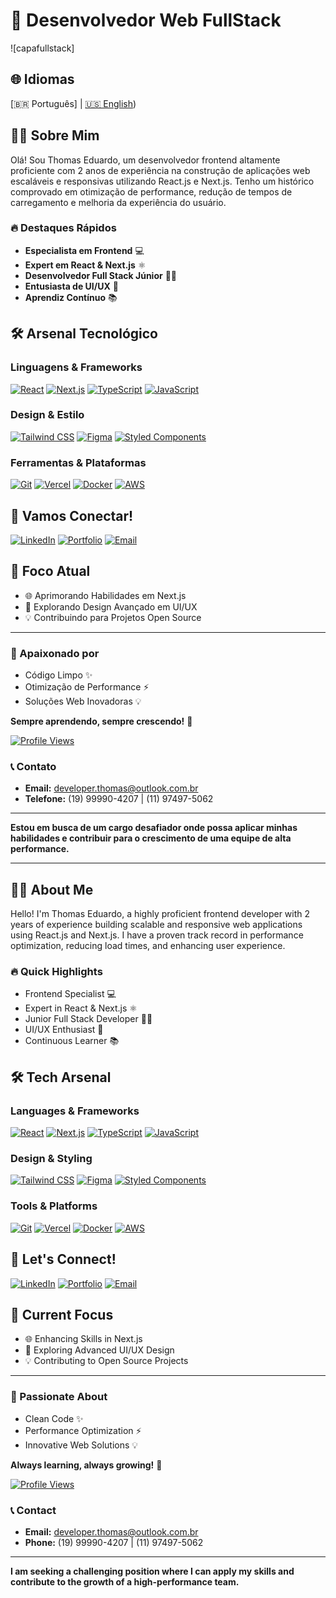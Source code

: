 # 🚀 Desenvolvedor Web FullStack

![capafullstack]

## 🌐 Idiomas
[🇧🇷 Português] | [🇺🇸 English]([#-about-me))

## 👨‍💻 Sobre Mim

Olá! Sou Thomas Eduardo, um desenvolvedor frontend altamente proficiente com 2 anos de experiência na construção de aplicações web escaláveis e responsivas utilizando React.js e Next.js. Tenho um histórico comprovado em otimização de performance, redução de tempos de carregamento e melhoria da experiência do usuário.

### 🔥 Destaques Rápidos
- **Especialista em Frontend** 💻
- **Expert em React & Next.js** ⚛️
- **Desenvolvedor Full Stack Júnior** 👨‍💻
- **Entusiasta de UI/UX** 🎨
- **Aprendiz Contínuo** 📚

## 🛠️ Arsenal Tecnológico

### Linguagens & Frameworks
[![React](https://img.shields.io/badge/React-20232A?style=for-the-badge&logo=react&logoColor=61DAFB)](https://reactjs.org/)
[![Next.js](https://img.shields.io/badge/Next.js-000000?style=for-the-badge&logo=nextdotjs&logoColor=white)](https://nextjs.org/)
[![TypeScript](https://img.shields.io/badge/TypeScript-007ACC?style=for-the-badge&logo=typescript&logoColor=white)](https://www.typescriptlang.org/)
[![JavaScript](https://img.shields.io/badge/JavaScript-F7DF1E?style=for-the-badge&logo=javascript&logoColor=black)](https://developer.mozilla.org/pt-BR/docs/Web/JavaScript)

### Design & Estilo
[![Tailwind CSS](https://img.shields.io/badge/Tailwind_CSS-38B2AC?style=for-the-badge&logo=tailwind-css&logoColor=white)](https://tailwindcss.com/)
[![Figma](https://img.shields.io/badge/Figma-F24E1E?style=for-the-badge&logo=figma&logoColor=white)](https://www.figma.com/)
[![Styled Components](https://img.shields.io/badge/styled--components-DB7093?style=for-the-badge&logo=styled-components&logoColor=white)](https://styled-components.com/)

### Ferramentas & Plataformas
[![Git](https://img.shields.io/badge/GIT-E44C30?style=for-the-badge&logo=git&logoColor=white)](https://git-scm.com/)
[![Vercel](https://img.shields.io/badge/Vercel-000000?style=for-the-badge&logo=vercel&logoColor=white)](https://vercel.com/)
[![Docker](https://img.shields.io/badge/Docker-2CA5E0?style=for-the-badge&logo=docker&logoColor=white)](https://www.docker.com/)
[![AWS](https://img.shields.io/badge/AWS-232F3E?style=for-the-badge&logo=amazonaws&logoColor=white)](https://aws.amazon.com/)

## 🔗 Vamos Conectar!

[![LinkedIn](https://img.shields.io/badge/LinkedIn-0077B5?style=for-the-badge&logo=linkedin&logoColor=white)](https://www.linkedin.com/in/thmeduardo)
[![Portfolio](https://img.shields.io/badge/Portfolio-255E63?style=for-the-badge&logo=About.me&logoColor=white)](https://www.devthm.site)
[![Email](https://img.shields.io/badge/Email-D14836?style=for-the-badge&logo=gmail&logoColor=white)](mailto:developer.thomas@outlook.com.br)

## 🚀 Foco Atual

- 🌐 Aprimorando Habilidades em Next.js
- 🎨 Explorando Design Avançado em UI/UX
- 💡 Contribuindo para Projetos Open Source

---

### 💬 Apaixonado por
- Código Limpo ✨
- Otimização de Performance ⚡
- Soluções Web Inovadoras 💡

**Sempre aprendendo, sempre crescendo!** 🌱

[![Profile Views](https://komarev.com/ghpvc/?username=devthomas&style=flat-square)](https://github.com/devthomas)

### 📞 Contato
- **Email:** developer.thomas@outlook.com.br
- **Telefone:** (19) 99990-4207 | (11) 97497-5062

---

**Estou em busca de um cargo desafiador onde possa aplicar minhas habilidades e contribuir para o crescimento de uma equipe de alta performance.**

---

## 👨‍💻 About Me

Hello! I'm Thomas Eduardo, a highly proficient frontend developer with 2 years of experience building scalable and responsive web applications using React.js and Next.js. I have a proven track record in performance optimization, reducing load times, and enhancing user experience.

### 🔥 Quick Highlights
- Frontend Specialist 💻
- Expert in React & Next.js ⚛️
- Junior Full Stack Developer 👨‍💻
- UI/UX Enthusiast 🎨
- Continuous Learner 📚

## 🛠️ Tech Arsenal

### Languages & Frameworks
[![React](https://img.shields.io/badge/React-20232A?style=for-the-badge&logo=react&logoColor=61DAFB)](https://reactjs.org/)
[![Next.js](https://img.shields.io/badge/Next.js-000000?style=for-the-badge&logo=nextdotjs&logoColor=white)](https://nextjs.org/)
[![TypeScript](https://img.shields.io/badge/TypeScript-007ACC?style=for-the-badge&logo=typescript&logoColor=white)](https://www.typescriptlang.org/)
[![JavaScript](https://img.shields.io/badge/JavaScript-F7DF1E?style=for-the-badge&logo=javascript&logoColor=black)](https://developer.mozilla.org/pt-BR/docs/Web/JavaScript)

### Design & Styling
[![Tailwind CSS](https://img.shields.io/badge/Tailwind_CSS-38B2AC?style=for-the-badge&logo=tailwind-css&logoColor=white)](https://tailwindcss.com/)
[![Figma](https://img.shields.io/badge/Figma-F24E1E?style=for-the-badge&logo=figma&logoColor=white)](https://www.figma.com/)
[![Styled Components](https://img.shields.io/badge/styled--components-DB7093?style=for-the-badge&logo=styled-components&logoColor=white)](https://styled-components.com/)

### Tools & Platforms
[![Git](https://img.shields.io/badge/GIT-E44C30?style=for-the-badge&logo=git&logoColor=white)](https://git-scm.com/)
[![Vercel](https://img.shields.io/badge/Vercel-000000?style=for-the-badge&logo=vercel&logoColor=white)](https://vercel.com/)
[![Docker](https://img.shields.io/badge/Docker-2CA5E0?style=for-the-badge&logo=docker&logoColor=white)](https://www.docker.com/)
[![AWS](https://img.shields.io/badge/AWS-232F3E?style=for-the-badge&logo=amazonaws&logoColor=white)](https://aws.amazon.com/)

## 🔗 Let's Connect!

[![LinkedIn](https://img.shields.io/badge/LinkedIn-0077B5?style=for-the-badge&logo=linkedin&logoColor=white)](https://www.linkedin.com/in/thmeduardo)
[![Portfolio](https://img.shields.io/badge/Portfolio-255E63?style=for-the-badge&logo=About.me&logoColor=white)](https://www.devthm.site)
[![Email](https://img.shields.io/badge/Email-D14836?style=for-the-badge&logo=gmail&logoColor=white)](mailto:developer.thomas@outlook.com.br)

## 🚀 Current Focus

- 🌐 Enhancing Skills in Next.js
- 🎨 Exploring Advanced UI/UX Design
- 💡 Contributing to Open Source Projects

---

### 💬 Passionate About
- Clean Code ✨
- Performance Optimization ⚡
- Innovative Web Solutions 💡

**Always learning, always growing!** 🌱

[![Profile Views](https://komarev.com/ghpvc/?username=devthomas&style=flat-square)](https://github.com/devthomas)

### 📞 Contact
- **Email:** developer.thomas@outlook.com.br
- **Phone:** (19) 99990-4207 | (11) 97497-5062

---

**I am seeking a challenging position where I can apply my skills and contribute to the growth of a high-performance team.**
